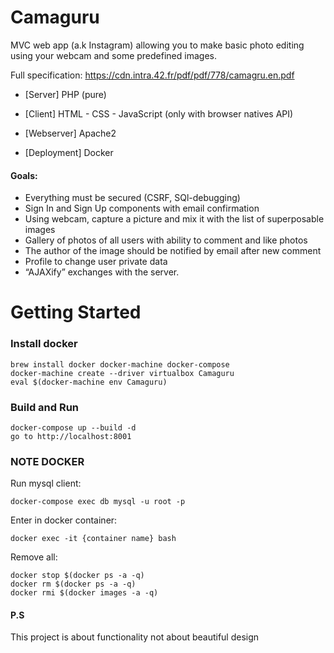 # Camaguru

MVC web app (a.k Instagram) allowing you to make basic photo editing using your webcam and some predefined images.

Full specification: https://cdn.intra.42.fr/pdf/pdf/778/camagru.en.pdf

- [Server] PHP (pure)

- [Client] HTML - CSS - JavaScript (only with browser natives API)

- [Webserver] Apache2

- [Deployment] Docker


#### Goals:

- Everything must be secured (CSRF, SQl-debugging)
- Sign In and Sign Up components with email confirmation
- Using webcam, capture a picture and mix it with the list of superposable images
- Gallery of photos of all users with ability to comment and like photos
- The author of the image should be notified by email after new comment
- Profile to change user private data
- “AJAXify” exchanges with the server.

# Getting Started

### Install docker

```
brew install docker docker-machine docker-compose
docker-machine create --driver virtualbox Camaguru
eval $(docker-machine env Camaguru)
```

### Build and Run

```
docker-compose up --build -d
go to http://localhost:8001
```

### NOTE DOCKER
Run mysql client:

```
docker-compose exec db mysql -u root -p
```

Enter in docker container:
```
docker exec -it {container name} bash
 ```
 
Remove all:
  ```
 docker stop $(docker ps -a -q)
 docker rm $(docker ps -a -q)
 docker rmi $(docker images -a -q)
  ```
  
 #### P.S
 This project is about functionality not about beautiful design